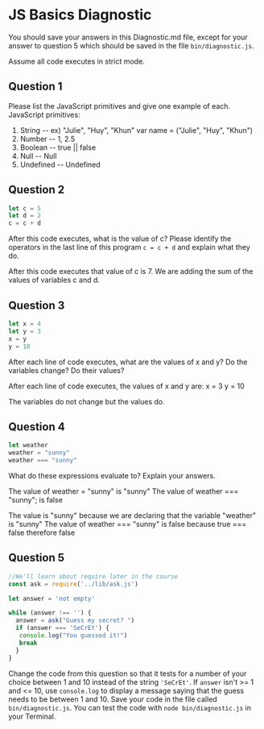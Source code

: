 # JS Basics Diagnostic

You should save your answers in this Diagnostic.md file, except for your answer to
question 5 which should be saved in the file `bin/diagnostic.js`.

Assume all code executes in strict mode.

## Question 1

Please list the JavaScript primitives and give one example of each.
JavaScript primitives:

1. String -- ex) "Julie", "Huy", "Khun"
                  var name = ("Julie", "Huy", "Khun")
2. Number -- 1, 2.5
3. Boolean -- true || false
4. Null -- Null
5. Undefined -- Undefined


## Question 2

```js
let c = 5
let d = 2
c = c + d

```

After this code executes, what is the value of c?  Please identify the operators in the last line of this program `c = c + d` and explain what they do.

After this code executes that value of c is 7. We are adding the sum of the values of variables c and d.


## Question 3

```js
let x = 4
let y = 3
x = y
y = 10
```

After each line of code executes, what are the values of x and y?  Do the variables change?  Do their values?

After each line of code executes, the values of x and y are:
x = 3
y = 10

The variables do not change but the values do.


## Question 4

```js
let weather
weather = "sunny"
weather === "sunny"
```

What do these expressions evaluate to?  Explain your answers.

The value of weather = "sunny" is "sunny"
The value of weather === "sunny"; is false

The value is "sunny" because we are declaring that the variable "weather" is "sunny"
The value of weather === "sunny" is false because true === false therefore false


## Question 5

```js
//We'll learn about require later in the course
const ask = require('../lib/ask.js')

let answer = 'not empty'

while (answer !== '') {
  answer = ask("Guess my secret? ")
  if (answer === 'SeCrEt') {
   console.log("You guessed it!")
   break
  }
}
```

Change the code from this question so that it tests for a number of your choice
between 1 and 10 instead of the string `'SeCrEt'`.  If `answer` isn't >= 1 and
<= 10, use `console.log` to display a message saying that the guess needs to
be between 1 and 10.  Save your code in the file called `bin/diagnostic.js`.
You can test the code with `node bin/diagnostic.js` in your Terminal.
